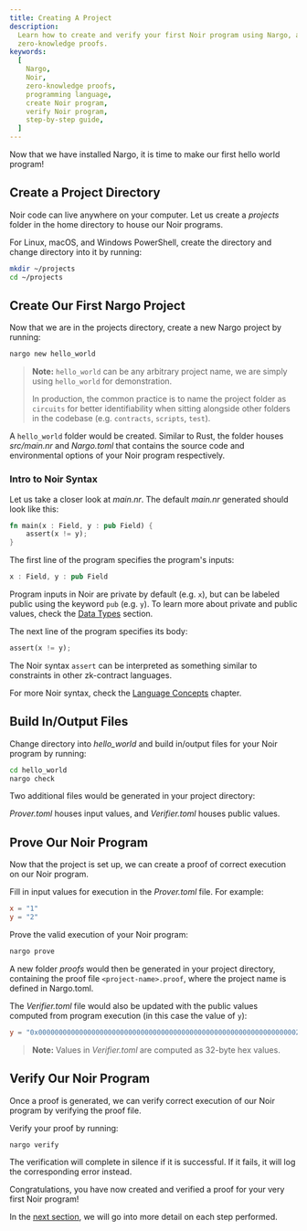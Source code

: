 ```yaml
---
title: Creating A Project
description:
  Learn how to create and verify your first Noir program using Nargo, a programming language for
  zero-knowledge proofs.
keywords:
  [
    Nargo,
    Noir,
    zero-knowledge proofs,
    programming language,
    create Noir program,
    verify Noir program,
    step-by-step guide,
  ]
---
```


Now that we have installed Nargo, it is time to make our first hello world program!

## Create a Project Directory

Noir code can live anywhere on your computer. Let us create a _projects_ folder in the home
directory to house our Noir programs.

For Linux, macOS, and Windows PowerShell, create the directory and change directory into it by
running:

```sh
mkdir ~/projects
cd ~/projects
```

## Create Our First Nargo Project

Now that we are in the projects directory, create a new Nargo project by running:

```sh
nargo new hello_world
```

> **Note:** `hello_world` can be any arbitrary project name, we are simply using `hello_world` for
> demonstration.
>
> In production, the common practice is to name the project folder as `circuits` for better
> identifiability when sitting alongside other folders in the codebase (e.g. `contracts`, `scripts`,
> `test`).

A `hello_world` folder would be created. Similar to Rust, the folder houses _src/main.nr_ and
_Nargo.toml_ that contains the source code and environmental options of your Noir program
respectively.

### Intro to Noir Syntax

Let us take a closer look at _main.nr_. The default _main.nr_ generated should look like this:

```rust
fn main(x : Field, y : pub Field) {
    assert(x != y);
}
```

The first line of the program specifies the program's inputs:

```rust
x : Field, y : pub Field
```

Program inputs in Noir are private by default (e.g. `x`), but can be labeled public using the
keyword `pub` (e.g. `y`). To learn more about private and public values, check the
[Data Types](@site/docs/explanations/00_noir/00_data_types/index.md) section.

The next line of the program specifies its body:

```rust
assert(x != y);
```

The Noir syntax `assert` can be interpreted as something similar to constraints in other zk-contract languages.

For more Noir syntax, check the [Language Concepts](@site/docs/explanations/00_noir/09_comments.md) chapter.

## Build In/Output Files

Change directory into _hello_world_ and build in/output files for your Noir program by running:

```sh
cd hello_world
nargo check
```

Two additional files would be generated in your project directory:

_Prover.toml_ houses input values, and _Verifier.toml_ houses public values.

## Prove Our Noir Program

Now that the project is set up, we can create a proof of correct execution on our Noir program.

Fill in input values for execution in the _Prover.toml_ file. For example:

```toml
x = "1"
y = "2"
```

Prove the valid execution of your Noir program:

```sh
nargo prove
```

A new folder _proofs_ would then be generated in your project directory, containing the proof file
`<project-name>.proof`, where the project name is defined in Nargo.toml.

The _Verifier.toml_ file would also be updated with the public values computed from program
execution (in this case the value of `y`):

```toml
y = "0x0000000000000000000000000000000000000000000000000000000000000002"
```

> **Note:** Values in _Verifier.toml_ are computed as 32-byte hex values.

## Verify Our Noir Program

Once a proof is generated, we can verify correct execution of our Noir program by verifying the
proof file.

Verify your proof by running:

```sh
nargo verify
```

The verification will complete in silence if it is successful. If it fails, it will log the
corresponding error instead.

Congratulations, you have now created and verified a proof for your very first Noir program!

In the [next section](@site/docs/getting_started/02_project_breakdown.md), we will go into more detail on each step performed.

